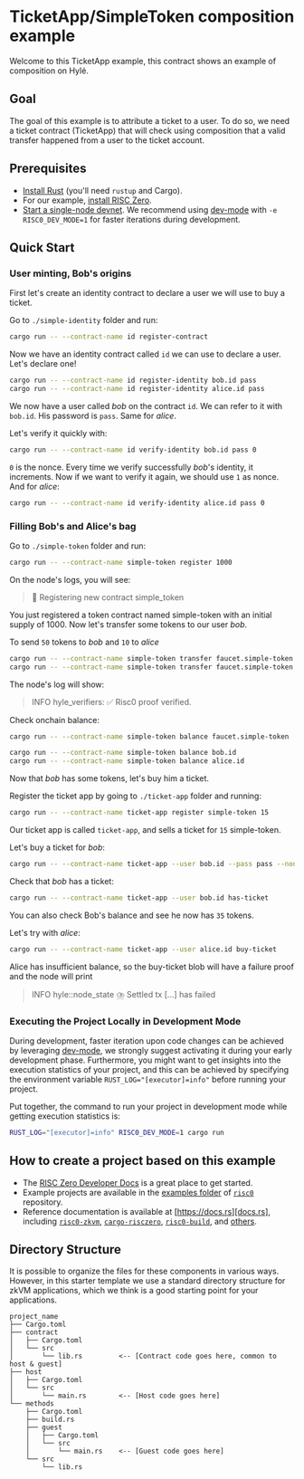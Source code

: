 # TicketApp/SimpleToken composition example

Welcome to this TicketApp example, this contract shows an example of composition on Hylé.

## Goal

The goal of this example is to attribute a ticket to a user. To do so, we need a ticket contract (TicketApp) that will check using composition that a valid transfer happened from a user to the ticket account.

## Prerequisites

- [Install Rust](https://www.rust-lang.org/tools/install) (you'll need `rustup` and Cargo).
- For our example, [install RISC Zero](https://dev.risczero.com/api/zkvm/install).
- [Start a single-node devnet](https://docs.hyle.eu/developers/quickstart/devnet/). We recommend using [dev-mode](https://dev.risczero.com/api/generating-proofs/dev-mode) with `-e RISC0_DEV_MODE=1` for faster iterations during development.

## Quick Start

### User minting, Bob's origins

First let's create an identity contract to declare a user we will use to buy a ticket.

Go to `./simple-identity` folder and run:

```bash
cargo run -- --contract-name id register-contract
```

Now we have an identity contract called `id` we can use to declare a user. Let's declare one!

```bash
cargo run -- --contract-name id register-identity bob.id pass
cargo run -- --contract-name id register-identity alice.id pass
```

We now have a user called *bob* on the contract `id`. We can refer to it with `bob.id`. His password is `pass`. Same for *alice*.

Let's verify it quickly with:

```bash
cargo run -- --contract-name id verify-identity bob.id pass 0
```

`0` is the nonce. Every time we verify successfully *bob*'s identity, it increments. Now if we want to verify it again, we should use `1` as nonce.
And for *alice*:

```bash
cargo run -- --contract-name id verify-identity alice.id pass 0
```

### Filling Bob's and Alice's bag


Go to `./simple-token` folder and run:

```bash
cargo run -- --contract-name simple-token register 1000
```

On the node's logs, you will see:

> 📝 Registering new contract simple_token

You just registered a token contract named simple-token with an initial supply of 1000. Now let's transfer some tokens to our user *bob*.

To send `50` tokens to *bob* and `10` to *alice*

```bash
cargo run -- --contract-name simple-token transfer faucet.simple-token bob.id 50
cargo run -- --contract-name simple-token transfer faucet.simple-token alice.id 10
```

The node's log will show:

> INFO hyle_verifiers: ✅ Risc0 proof verified.
>

Check onchain balance:

```bash
cargo run -- --contract-name simple-token balance faucet.simple-token

cargo run -- --contract-name simple-token balance bob.id
cargo run -- --contract-name simple-token balance alice.id
```

Now that *bob* has some tokens, let's buy him a ticket.

Register the ticket app by going to `./ticket-app` folder and running:

```bash
cargo run -- --contract-name ticket-app register simple-token 15
```

Our ticket app is called `ticket-app`, and sells a ticket for `15` simple-token.

Let's buy a ticket for *bob*:

```bash
cargo run -- --contract-name ticket-app --user bob.id --pass pass --nonce 1 buy-ticket
```

Check that *bob* has a ticket:

```bash
cargo run -- --contract-name ticket-app --user bob.id has-ticket
```

You can also check Bob's balance and see he now has `35` tokens.

Let's try with *alice*:

```bash
cargo run -- --contract-name ticket-app --user alice.id buy-ticket
```

Alice has insufficient balance, so the buy-ticket blob will have a failure proof and the node will print

> INFO hyle::node_state ⛈️  Settled tx [...] has failed


### Executing the Project Locally in Development Mode

During development, faster iteration upon code changes can be achieved by leveraging [dev-mode], we strongly suggest activating it during your early development phase. Furthermore, you might want to get insights into the execution statistics of your project, and this can be achieved by specifying the environment variable `RUST_LOG="[executor]=info"` before running your project.

Put together, the command to run your project in development mode while getting execution statistics is:

```bash
RUST_LOG="[executor]=info" RISC0_DEV_MODE=1 cargo run
```

<!--### Running Proofs Remotely on Bonsai-->
<!---->
<!--_Note: The Bonsai proving service is still in early Alpha; an API key is-->
<!--required for access. [Click here to request access][bonsai access]._-->
<!---->
<!--If you have access to the URL and API key to Bonsai you can run your proofs-->
<!--remotely. To prove in Bonsai mode, invoke `cargo run` with two additional-->
<!--environment variables:-->
<!---->
<!--```bash-->
<!--BONSAI_API_KEY="YOUR_API_KEY" BONSAI_API_URL="BONSAI_URL" cargo run-->
<!--```-->

## How to create a project based on this example

- The [RISC Zero Developer Docs][dev-docs] is a great place to get started.
- Example projects are available in the [examples folder][examples] of
  [`risc0`][risc0-repo] repository.
- Reference documentation is available at [https://docs.rs][docs.rs], including
  [`risc0-zkvm`][risc0-zkvm], [`cargo-risczero`][cargo-risczero],
  [`risc0-build`][risc0-build], and [others][crates].

## Directory Structure

It is possible to organize the files for these components in various ways.
However, in this starter template we use a standard directory structure for zkVM
applications, which we think is a good starting point for your applications.

```text
project_name
├── Cargo.toml
├── contract 
│   ├── Cargo.toml
│   └── src
│       └── lib.rs         <-- [Contract code goes here, common to host & guest]
├── host
│   ├── Cargo.toml
│   └── src
│       └── main.rs        <-- [Host code goes here]
└── methods
    ├── Cargo.toml
    ├── build.rs
    ├── guest
    │   ├── Cargo.toml
    │   └── src
    │       └── main.rs    <-- [Guest code goes here]
    └── src
        └── lib.rs
```

<!--[bonsai access]: https://bonsai.xyz/apply-->
[cargo-risczero]: https://docs.rs/cargo-risczero
[crates]: https://github.com/risc0/risc0/blob/main/README.md#rust-binaries
[dev-docs]: https://dev.risczero.com
[dev-mode]: https://dev.risczero.com/api/generating-proofs/dev-mode
[docs.rs]: https://docs.rs/releases/search?query=risc0
[examples]: https://github.com/risc0/risc0/tree/main/examples
[risc0-build]: https://docs.rs/risc0-build
[risc0-repo]: https://www.github.com/risc0/risc0
[risc0-zkvm]: https://docs.rs/risc0-zkvm
[rust-toolchain]: rust-toolchain.toml
[rustup]: https://rustup.rs
